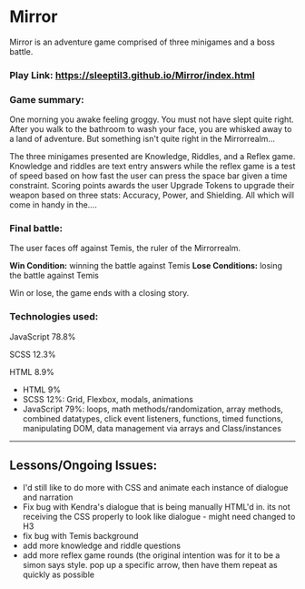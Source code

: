 # Mirror

Mirror is an adventure game comprised of three minigames and a boss battle.

### Play Link: https://sleeptil3.github.io/Mirror/index.html

### Game summary:
One morning you awake feeling groggy. You must not have slept quite right. After you walk to the bathroom to wash your face, you are whisked away to a land of adventure. But something isn't quite right in the Mirrorrealm...

The three minigames presented are Knowledge, Riddles, and a Reflex game. Knowledge and riddles are text entry answers while the reflex game is a test of speed based on how fast the user can press the space bar given a time constraint. Scoring points awards the user Upgrade Tokens to upgrade their weapon based on three stats: Accuracy, Power, and Shielding. All which will come in handy in the....

### Final battle:

The user faces off against Temis, the ruler of the Mirrorrealm.

**Win Condition:** winning the battle against Temis
**Lose Conditions:** losing the battle against Temis

Win or lose, the game ends with a closing story.

### Technologies used:
JavaScript
78.8%
 
SCSS
12.3%
 
HTML
8.9%
- HTML 9%
- SCSS 12%: Grid, Flexbox, modals, animations
- JavaScript 79%: loops, math methods/randomization, array methods, combined datatypes, click event listeners, functions, timed functions, manipulating DOM, data management via arrays and Class/instances
___
## Lessons/Ongoing Issues:
- I'd still like to do more with CSS and animate each instance of dialogue and narration
- Fix bug with Kendra's dialogue that is being manually HTML'd in. its not receiving the CSS properly to look like dialogue - might need changed to H3
- fix bug with Temis background
- add more knowledge and riddle questions
- add more reflex game rounds (the original intention was for it to be a simon says style. pop up a specific arrow, then have them repeat as quickly as possible
